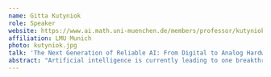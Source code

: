 ```yaml
---
name: Gitta Kutyniok
role: Speaker
website: https://www.ai.math.uni-muenchen.de/members/professor/kutyniok/index.html
affiliation: LMU Munich
photo: kutyniok.jpg
talk: 'The Next Generation of Reliable AI: From Digital to Analog Hardware'
abstract: "Artificial intelligence is currently leading to one breakthrough after the other, in the sciences, in industry, and in public life. However, one current major drawback is the lack of reliability of such methodologies, which, in particular, also concerns almost any application of deep neural networks.  In this lecture, we will first provide a short introduction into the world of reliability of deep neural networks, with one main focus being on explainability. We will, in particular, present a novel approach based on information theory, coined ShearletX, which allows to not only provide higher level explanations, but also reveals the reason for wrong decisions. We will then delve deeper and discuss fundamental limitations of numerous current deep learning-based approaches, showing that there do exist severe problems in terms of computability on any type of digital hardware, which seriously affects their reliability. But theory also shows a way out, pointing towards a future on analog hardware such as neuromorphic computing or quantum computing to achieve true reliability."
---
```


